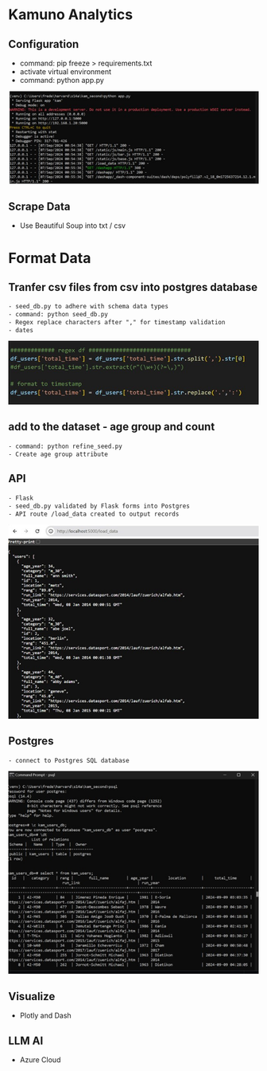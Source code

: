 # Kamuno Analytics

## Configuration
- command: pip freeze > requirements.txt
- activate virtual environment
- command: python app.py

![alt text](python_app.jpg)

## Scrape Data
- Use Beautiful Soup into txt / csv


# Format Data

## Tranfer csv files from csv into postgres database
```
- seed_db.py to adhere with schema data types
- command: python seed_db.py
- Regex replace characters after "," for timestamp validation
- dates
```

![alt text](code_seed.jpg)


## add to the dataset - age group and count
```
- command: python refine_seed.py
- Create age group attribute
```

## API
```
- Flask
- seed_db.py validated by Flask forms into Postgres
- API route /load_data created to output records
```

![alt text](api_route.jpg)

## Postgres
```
- connect to Postgres SQL database
```

![alt text](psql_records-2.jpg)


## Visualize
- Plotly and Dash

## LLM AI
- Azure Cloud

